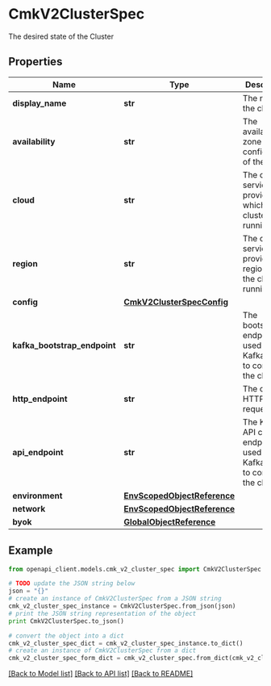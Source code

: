 # CmkV2ClusterSpec

The desired state of the Cluster

## Properties
Name | Type | Description | Notes
------------ | ------------- | ------------- | -------------
**display_name** | **str** | The name of the cluster. | [optional] 
**availability** | **str** | The availability zone configuration of the cluster  | [optional] 
**cloud** | **str** | The cloud service provider in which the cluster is running. | [optional] 
**region** | **str** | The cloud service provider region where the cluster is running. | [optional] 
**config** | [**CmkV2ClusterSpecConfig**](CmkV2ClusterSpecConfig.md) |  | [optional] 
**kafka_bootstrap_endpoint** | **str** | The bootstrap endpoint used by Kafka clients to connect to the cluster. | [optional] [readonly] 
**http_endpoint** | **str** | The cluster HTTP request URL. | [optional] [readonly] 
**api_endpoint** | **str** | The Kafka API cluster endpoint used by Kafka clients to connect to the cluster. | [optional] [readonly] 
**environment** | [**EnvScopedObjectReference**](EnvScopedObjectReference.md) |  | [optional] 
**network** | [**EnvScopedObjectReference**](EnvScopedObjectReference.md) |  | [optional] 
**byok** | [**GlobalObjectReference**](GlobalObjectReference.md) |  | [optional] 

## Example

```python
from openapi_client.models.cmk_v2_cluster_spec import CmkV2ClusterSpec

# TODO update the JSON string below
json = "{}"
# create an instance of CmkV2ClusterSpec from a JSON string
cmk_v2_cluster_spec_instance = CmkV2ClusterSpec.from_json(json)
# print the JSON string representation of the object
print CmkV2ClusterSpec.to_json()

# convert the object into a dict
cmk_v2_cluster_spec_dict = cmk_v2_cluster_spec_instance.to_dict()
# create an instance of CmkV2ClusterSpec from a dict
cmk_v2_cluster_spec_form_dict = cmk_v2_cluster_spec.from_dict(cmk_v2_cluster_spec_dict)
```
[[Back to Model list]](../ccloud/README.md#documentation-for-models) [[Back to API list]](../ccloud/README.md#documentation-for-api-endpoints) [[Back to README]](../ccloud/README.md)


